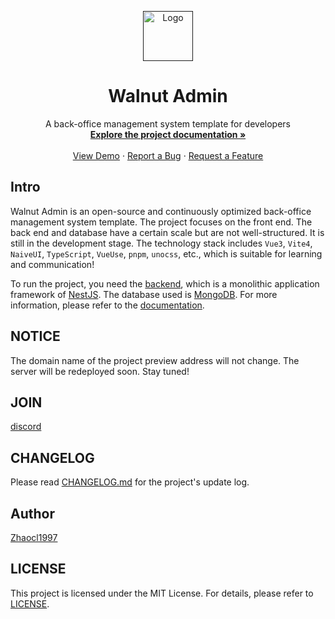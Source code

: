 <!-- PROJECT LOGO -->
<p align="center">
  <a href="">
    <img src="https://github.com/walnut-admin/walnut-admin-client/blob/main/public/logo.png" alt="Logo" width="80" height="80">
  </a>

  <h1 align="center">Walnut Admin</h1>
  <p align="center">
    A back-office management system template for developers
    <br />
    <a target="_blank" href="https://walnut-admin-doc.netlify.app/"><strong>Explore the project documentation »</strong></a>
    <br />
    <br />
    <a target="_blank" href="https://www.walnut-admin.com">View Demo</a>
    ·
    <a target="_blank" href="https://github.com/walnut-admin/walnut-admin-client/issues">Report a Bug</a>
    ·
    <a target="_blank" href="https://github.com/walnut-admin/walnut-admin-client/issues">Request a Feature</a>
  </p>

</p>

## Intro

Walnut Admin is an open-source and continuously optimized back-office management system template. The project focuses on the front end. The back end and database have a certain scale but are not well-structured. It is still in the development stage. The technology stack includes `Vue3`, `Vite4`, `NaiveUI`, `TypeScript`, `VueUse`, `pnpm`, `unocss`, etc., which is suitable for learning and communication!

To run the project, you need the [backend][walnut-admin-server], which is a monolithic application framework of [NestJS][nestjs-url]. The database used is [MongoDB](https://www.mongodb.com/). For more information, please refer to the [documentation][walnut-admin-doc].

## NOTICE

The domain name of the project preview address will not change. The server will be redeployed soon. Stay tuned!

## JOIN

[discord](https://discord.gg/kfVuasVXs2)

## CHANGELOG

Please read [CHANGELOG.md](./CHANGELOG.md) for the project's update log.

## Author

[Zhaocl1997][author-url]

## LICENSE

This project is licensed under the MIT License. For details, please refer to [LICENSE][license-url].

<!-- links -->

[author-url]: https://github.com/Zhaocl1997
[walnut-admin-client]: https://github.com/walnut-admin/walnut-admin-client
[walnut-admin-server]: https://github.com/walnut-admin/walnut-admin-server
[walnut-admin-doc]: https://walnut-admin-doc.netlify.app/
[license-url]: https://github.com/walnut-admin/walnut-admin-client/blob/main/LICENSE
[nestjs-url]: https://docs.nestjs.com/
